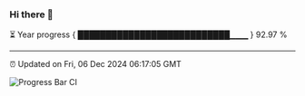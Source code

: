 ### Hi there 👋

⏳ Year progress { ███████████████████████████▁▁▁ } 92.97 %

---

⏰ Updated on Fri, 06 Dec 2024 06:17:05 GMT

![Progress Bar CI](https://github.com/code-lakshay/GitHub-Actions-Demo/workflows/Progress%20Bar%20CI/badge.svg)
